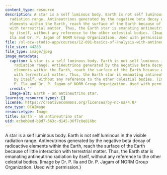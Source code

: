 ```yaml
---
content_type: resource
description: A star is a self luminous body. Earth is not self luminous in the visible
  radiation range. Antineutrinos generated by the negative beta decay of radioactive
  elements within the Earth, reach the surface of the Earth because of little interaction
  with terrestrial matter. Thus, the Earth star is emanating antineutrino radiation
  by itself, without any reference to the other celestial bodies. (Image by Dr. P.
  Ila and Dr. P. Jagam of NORM Group Organization. Used with permission.)
file: /ol-ocw-studio-app/courses/12-091-basics-of-analysis-with-antineutrinos-from-heat-producing-elements-k-u-th-in-the-earth-january-iap-2010/ecbeb0edb8d7563cd14536f7c8e816bc_12-091iap10.jpg
file_size: 44283
file_type: image/jpeg
image_metadata:
  caption: A star is a self luminous body. Earth is not self luminous in the visible
    radiation range. Antineutrinos generated by the negative beta decay of radioactive
    elements within the Earth, reach the surface of the Earth because of little interaction
    with terrestrial matter. Thus, the Earth star is emanating antineutrino radiation
    by itself, without any reference to the other celestial bodies. (Image by Dr.
    P. Ila and Dr. P. Jagam of NORM Group Organization. Used with permission.)
  credit: ''
  image-alt: Earth - an antineutrino star.
learning_resource_types: []
license: https://creativecommons.org/licenses/by-nc-sa/4.0/
ocw_type: OCWImage
resourcetype: Image
title: Earth - an antineutrino star
uid: ecbeb0ed-b8d7-563c-d145-36f7c8e816bc
---
```

A star is a self luminous body. Earth is not self luminous in the visible radiation range. Antineutrinos generated by the negative beta decay of radioactive elements within the Earth, reach the surface of the Earth because of little interaction with terrestrial matter. Thus, the Earth star is emanating antineutrino radiation by itself, without any reference to the other celestial bodies. (Image by Dr. P. Ila and Dr. P. Jagam of NORM Group Organization. Used with permission.)
